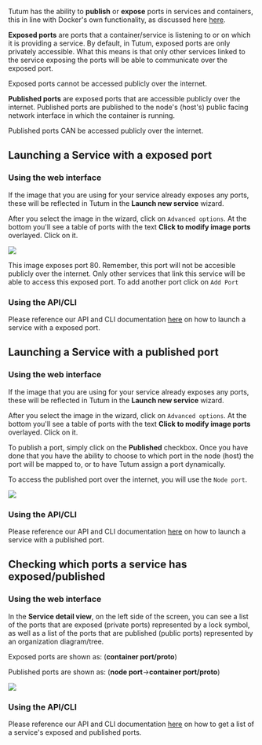 Tutum has the ability to **publish** or **expose** ports in services and containers, this in line with Docker's own functionality, as discussed here [here](https://docs.docker.com/reference/run/#expose-incoming-ports).

**Exposed ports** are ports that a container/service is listening to or on which it is providing a service. By default, in Tutum, exposed ports are only privately accessible. What this means is that only other services linked to the service exposing the ports will be able to communicate over the exposed port. 

Exposed ports cannot be accessed publicly over the internet. 

**Published ports** are exposed ports that are accessible publicly over the internet. Published ports are published to the node's (host's) public facing network interface in which the container is running.

Published ports CAN be accessed publicly over the internet.

## Launching a Service with a exposed port 

### Using the web interface

If the image that you are using for your service already exposes any ports, these will be reflected in Tutum in the **Launch new service** wizard.

After you select the image in the wizard, click on `Advanced options`. At the bottom you'll see a table of ports with the text **Click to modify image ports** overlayed. Click on it.

![](http://s.tutum.co.s3.amazonaws.com/support/images/exposing-port.png)

This image exposes port 80. Remember, this port will not be accesible publicly over the internet. Only other services that link this service will be able to access this exposed port. To add another port click on `Add Port`

### Using the API/CLI

Please reference our API and CLI documentation [here](https://docs.tutum.co/v2/api/#service) on how to launch a service with a exposed port. 

## Launching a Service with a published port

### Using the web interface

If the image that you are using for your service already exposes any ports, these will be reflected in Tutum in the **Launch new service** wizard.

After you select the image in the wizard, click on `Advanced options`. At the bottom you'll see a table of ports with the text **Click to modify image ports** overlayed. Click on it. 

To publish a port, simply click on the **Published** checkbox. Once you have done that you have the ability to choose to which port in the node (host) the port will be mapped to, or to have Tutum assign a port dynamically.

To access the published port over the internet, you will use the `Node port`.

![](http://s.tutum.co.s3.amazonaws.com/support/images/publishing-port.gif)

### Using the API/CLI

Please reference our API and CLI documentation [here](https://docs.tutum.co/v2/api/#service) on how to launch a service with a published port. 

## Checking which ports a service has exposed/published

### Using the web interface

In the **Service detail view**, on the left side of the screen, you can see a list of the ports that are exposed (private ports) represented by a lock symbol, as well as a list of the ports that are published (public ports) represented by an organization diagram/tree. 

Exposed ports are shown as: (**container port/proto**)

Published ports are shown as: (**node port**->**container port/proto**)

![](http://s.tutum.co.s3.amazonaws.com/support/images/exposed-and-published-ports.gif)

### Using the API/CLI

Please reference our API and CLI documentation [here](https://docs.tutum.co/v2/api/#service) on how to get a list of a service's exposed and published ports. 